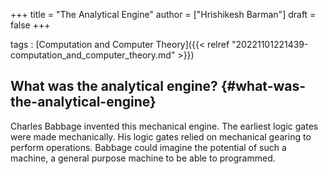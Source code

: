 +++
title = "The Analytical Engine"
author = ["Hrishikesh Barman"]
draft = false
+++

tags
: [Computation and Computer Theory]({{< relref "20221101221439-computation_and_computer_theory.md" >}})


## What was the analytical engine? {#what-was-the-analytical-engine}

Charles Babbage invented this mechanical engine. The earliest logic gates were made mechanically. His logic gates relied on mechanical gearing to perform operations. Babbage could imagine the potential of such a machine, a general purpose machine to be able to programmed.
